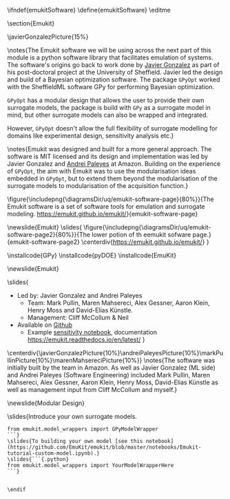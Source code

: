 \ifndef{emukitSoftware}
\define{emukitSoftware}
\editme

\section{Emukit}

\javierGonzalezPicture{15%}

\notes{The Emukit software we will be using across the next part of this module is a python software library that facilitates emulation of systems. The software's origins go back to work done by [Javier Gonzalez](https://javiergonzalezh.github.io/) as part of his post-doctoral project at the University of Sheffield. Javier led the design and build of a Bayesian optimization software. The package `GPyOpt` worked with the SheffieldML software GPy for performing Bayesian optimization. 

`GPyOpt` has a modular design that allows the user to provide their own surrogate models, the package is build with `GPy` as a surrogate model in mind, but other surrogate models can also be wrapped and integrated. 

However, `GPyOpt` doesn't allow the full flexibility of surrogate modelling for domains like experimental design, sensitivity analysis etc.}

\notes{Emukit was designed and built for a more general approach. The software is MIT licensed and its design and implementation was led by Javier Gonzalez and [Andrei Paleyes](https://www.linkedin.com/in/andreipaleyes) at Amazon. Building on the experience of `GPyOpt`, the aim with Emukit was to use the modularisation ideas embedded in `GPyOpt`, but to extend them beyond the modularisation of the surrogate models to modularisation of the acquisition function.}

\figure{\includepng{\diagramsDir/uq/emukit-software-page}{80%}}{The Emukit software is a set of software tools for emulation and surrogate modeling. <https://emukit.github.io/emukit/>}{emukit-software-page}

\newslide{Emukit}
\slides{
\figure{\includepng{\diagramsDir/uq/emukit-software-page2}{80%}}{The lower potion of th eemukit sofware page.}{emukit-software-page2}
\centerdiv{<https://emukit.github.io/emukit/>}
}

\installcode{GPy}
\installcode{pyDOE}
\installcode{EmuKit}

\newslide{Emukit}

\slides{
* Led by: Javier Gonzalez and Andrei Paleyes
    * Team: Mark Pullin, Maren Mahsereci, Alex Gessner, Aaron Klein, Henry Moss and David-Elias Künstle.
	* Management: Cliff McCollum & Neil
* Available on [Github](https://github.com/EmuKit/emukit)
    * Example [sensitivity notebook](https://github.com/EmuKit/emukit/blob/develop/notebooks/Emukit-sensitivity-montecarlo.ipynb), documentation <https://emukit.readthedocs.io/en/latest/>
}

\centerdiv{\javierGonzalezPicture{10%}\andreiPaleyesPicture{10%}\markPullinPicture{10%}\marenMahsereciPicture{10%}}
\notes{The software was initially built by the team in Amazon. As well as Javier Gonzalez (ML side) and Andrei Paleyes (Software Engineering) included Mark Pullin, Maren Mahsereci, Alex Gessner, Aaron Klein, Henry Moss, David-Elias Künstle  as well as management input from Cliff McCollum and myself.}

\newslide{Modular Design}

\slides{Introduce your own surrogate models.

```{.python}
from emukit.model_wrappers import GPyModelWrapper
```}
\slides{To building your own model [see this notebook](https://github.com/EmuKit/emukit/blob/master/notebooks/Emukit-tutorial-custom-model.ipynb).}
\slides{```{.python}
from emukit.model_wrappers import YourModelWrapperHere
```}


\endif
